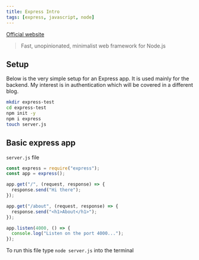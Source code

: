 ```yaml
---
title: Express Intro
tags: [express, javascript, node]
---
```


[Official website](http://expressjs.com/)

> Fast, unopinionated, minimalist web framework for Node.js

<!-- truncate -->

## Setup

Below is the very simple setup for an Express app. It is used mainly for the backend. My interest is in authentication which will be covered in a different blog.

```bash
mkdir express-test
cd express-test
npm init -y
npm i express
touch server.js
```

## Basic express app

`server.js` file

```js
const express = require("express");
const app = express();

app.get("/", (request, response) => {
  response.send("Hi there");
});

app.get("/about", (request, response) => {
  response.send("<h1>About</h1>");
});

app.listen(4000, () => {
  console.log("Listen on the port 4000...");
});
```

To run this file type `node server.js` into the terminal
